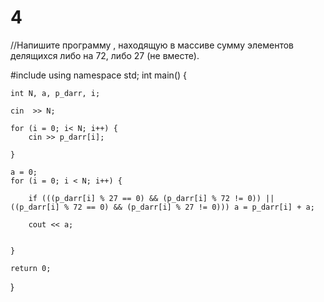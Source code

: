 # 4

//Напишите программу , находящую в массиве сумму элементов делящихся либо на 72, либо 27 (не вместе).

#include <iostream>
using namespace std;
int main() {

	int N, a, p_darr, i;

	cin  >> N;

	for (i = 0; i< N; i++) {
		cin >> p_darr[i];

	}

	a = 0;
	for (i = 0; i < N; i++) {

		if (((p_darr[i] % 27 == 0) && (p_darr[i] % 72 != 0)) || ((p_darr[i] % 72 == 0) && (p_darr[i] % 27 != 0))) a = p_darr[i] + a;

		cout << a;


	}

	return 0;

}
